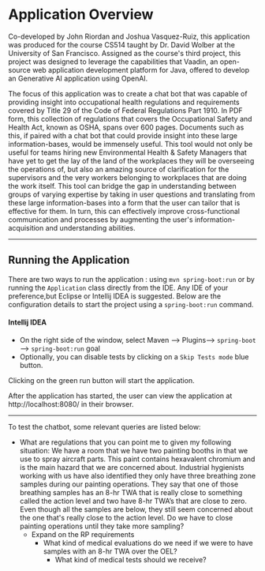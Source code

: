 # Application Overview

<p>Co-developed by John Riordan and Joshua Vasquez-Ruiz, this application was produced for the course CS514 taught by Dr. David Wolber at the University of San Francisco. Assigned as the course's third project, this project was designed to leverage the capabilities that Vaadin, an open-source web application development platform for Java, offered to develop an Generative AI application using OpenAI.</p>

<p>The focus of this application was to create a chat bot that was capable of providing insight into occupational health regulations and requirements covered by Title 29 of the Code of Federal Regulations Part 1910. In PDF form, this collection of regulations that covers the Occupational Safety and Health Act, known as OSHA, spans over 600 pages. Documents such as this, if paired with a chat bot that could provide insight into these large information-bases, would be immensely useful. This tool would not only be useful for teams hiring new Environmental Health & Safety Managers that have yet to get the lay of the land of the workplaces they will be overseeing the operations of, but also an amazing source of clarification for the supervisors and the very workers belonging to workplaces that are doing the work itself. This tool can bridge the gap in understanding between groups of varying expertise by taking in user questions and translating from these large information-bases into a form that the user can tailor that is effective for them. In turn, this can effectively improve cross-functional communication and processes by augmenting the user's information-acquisition and understanding abilities.</p>

<hr>

## Running the Application
There are two ways to run the application :  using `mvn spring-boot:run` or by running the `Application` class directly from the IDE. Any IDE of your preference,but Eclipse or Intellij IDEA is suggested.
Below are the configuration details to start the project using a `spring-boot:run` command. 

#### Intellij IDEA
- On the right side of the window, select Maven --> Plugins--> `spring-boot` --> `spring-boot:run` goal
- Optionally, you can disable tests by clicking on a `Skip Tests mode` blue button.

Clicking on the green run button will start the application.

After the application has started, the user can view the application at http://localhost:8080/ in their browser.

<hr>

<p>To test the chatbot, some relevant queries are listed below:</p>
<ul>
<li>What are regulations that you can point me to given my following situation: We have a room that we have two painting booths in that we use to spray aircraft parts. This paint contains hexavalent chromium and is the main hazard that we are concerned about. Industrial hygienists working with us have also identified they only have three breathing zone samples during our painting operations. They say that one of those breathing samples has an 8-hr TWA that is really close to something called the action level and two have 8-hr TWA’s that are close to zero. Even though all the samples are below, they still seem concerned about the one that's really close to the action level. Do we have to close painting operations until they take more sampling?<ul>
<li>Expand on the RP requirements<ul><li>What kind of medical evaluations do we need if we were to have samples with an 8-hr TWA over the OEL?<ul><li>What kind of medical tests should we receive?</li></ul></li></ul></li></ul></li>
</ul>
